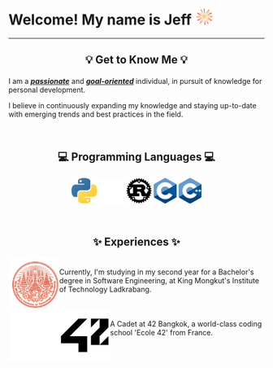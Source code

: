 # Welcome! My name is Jeff <img src="./assets/firework.gif" width="35" height="35">

---

## <p align="center">💡 Get to Know Me 💡</p>

I am a <u>**_passionate_**</u> and <u>**_goal-oriented_**</u> individual, in pursuit of knowledge for personal development.

I believe in continuously expanding my knowledge and staying up-to-date with emerging trends and best practices in the field.

<br>

## <p align="center">💻 Programming Languages 💻</p>

<div> <p align="center">
 <img height="50em" src="./assets/python.png?raw=true" />
 <img height="50em" src="./assets/rust_dark.png?raw=true#gh-dark-mode-only" />
 <img height="50em" src="./assets/rust_light.png?raw=true#gh-light-mode-only" />
 <img height="50em" src="./assets/c.png?raw=true" />
 <img height="50em" src="./assets/cpp.png?raw=true" />
</div> </p>

<br>

## <p align="center">✨ Experiences ✨</p>

<div>
 <img height="100em" src="./assets/kmitl.png" align="left">
 <br>
 <span>Currently, I'm studying in my second year for a Bachelor's degree in Software Engineering, at King Mongkut's Institute of Technology Ladkrabang.</span>
</div>

<br>
<br>

<div>
 <img height="100em" src="./assets/42_dark.png?raw=true#gh-dark-mode-only" align="left"/>
 <img height="100em" src="./assets/42_light.png?raw=true#gh-light-mode-only" align="left"/>
 <br>
 <span>A Cadet at 42 Bangkok, a world-class coding school 'Ecole 42' from France.</span>
</div>
